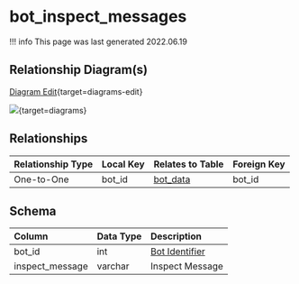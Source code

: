 # bot_inspect_messages

!!! info
	This page was last generated 2022.06.19

## Relationship Diagram(s)

[Diagram Edit](https://mermaid.live/edit#eyJjb2RlIjoiZXJEaWFncmFtXG4gICAgYm90X2luc3BlY3RfbWVzc2FnZXMge1xuICAgICAgICBpbnR1bnNpZ25lZCBib3RfaWRcbiAgICB9XG4gICAgYm90X2RhdGEge1xuICAgICAgICBpbnR1bnNpZ25lZCBib3RfaWRcbiAgICAgICAgaW50dW5zaWduZWQgc3BlbGxzX2lkXG4gICAgICAgIGludHVuc2lnbmVkIG93bmVyX2lkXG4gICAgICAgIHNtYWxsaW50IHpvbmVfaWRcbiAgICB9XG4gICAgYm90X2luc3BlY3RfbWVzc2FnZXMgfHwtLW97IGJvdF9kYXRhIDogT25lLXRvLU9uZVxuXG4iLCJtZXJtYWlkIjp7InRoZW1lIjoiZGVmYXVsdCJ9LCJ1cGRhdGVFZGl0b3IiOnRydWUsImF1dG9TeW5jIjp0cnVlLCJ1cGRhdGVEaWFncmFtIjp0cnVlfQ==){target=diagrams-edit}

[![](https://mermaid.ink/img/eyJjb2RlIjoiZXJEaWFncmFtXG4gICAgYm90X2luc3BlY3RfbWVzc2FnZXMge1xuICAgICAgICBpbnR1bnNpZ25lZCBib3RfaWRcbiAgICB9XG4gICAgYm90X2RhdGEge1xuICAgICAgICBpbnR1bnNpZ25lZCBib3RfaWRcbiAgICAgICAgaW50dW5zaWduZWQgc3BlbGxzX2lkXG4gICAgICAgIGludHVuc2lnbmVkIG93bmVyX2lkXG4gICAgICAgIHNtYWxsaW50IHpvbmVfaWRcbiAgICB9XG4gICAgYm90X2luc3BlY3RfbWVzc2FnZXMgfHwtLW97IGJvdF9kYXRhIDogT25lLXRvLU9uZVxuXG4iLCJtZXJtYWlkIjp7InRoZW1lIjoiZGVmYXVsdCJ9LCJ1cGRhdGVFZGl0b3IiOnRydWUsImF1dG9TeW5jIjp0cnVlLCJ1cGRhdGVEaWFncmFtIjp0cnVlfQ==)](https://mermaid.ink/img/eyJjb2RlIjoiZXJEaWFncmFtXG4gICAgYm90X2luc3BlY3RfbWVzc2FnZXMge1xuICAgICAgICBpbnR1bnNpZ25lZCBib3RfaWRcbiAgICB9XG4gICAgYm90X2RhdGEge1xuICAgICAgICBpbnR1bnNpZ25lZCBib3RfaWRcbiAgICAgICAgaW50dW5zaWduZWQgc3BlbGxzX2lkXG4gICAgICAgIGludHVuc2lnbmVkIG93bmVyX2lkXG4gICAgICAgIHNtYWxsaW50IHpvbmVfaWRcbiAgICB9XG4gICAgYm90X2luc3BlY3RfbWVzc2FnZXMgfHwtLW97IGJvdF9kYXRhIDogT25lLXRvLU9uZVxuXG4iLCJtZXJtYWlkIjp7InRoZW1lIjoiZGVmYXVsdCJ9LCJ1cGRhdGVFZGl0b3IiOnRydWUsImF1dG9TeW5jIjp0cnVlLCJ1cGRhdGVEaWFncmFtIjp0cnVlfQ==){target=diagrams}


## Relationships

| Relationship Type | Local Key | Relates to Table | Foreign Key |
| :--- | :--- | :--- | :--- |
| One-to-One | bot_id | [bot_data](../../schema/bots/bot_data.md) | bot_id |


## Schema

| Column | Data Type | Description |
| :--- | :--- | :--- |
| bot_id | int | [Bot Identifier](bot_data.md) |
| inspect_message | varchar | Inspect Message |

